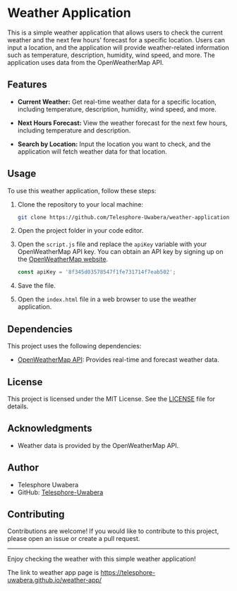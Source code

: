 # Weather Application

This is a simple weather application that allows users to check the current weather and the next few hours' forecast for a specific location. Users can input a location, and the application will provide weather-related information such as temperature, description, humidity, wind speed, and more. The application uses data from the OpenWeatherMap API.


## Features

- **Current Weather:** Get real-time weather data for a specific location, including temperature, description, humidity, wind speed, and more.

- **Next Hours Forecast:** View the weather forecast for the next few hours, including temperature and description.

- **Search by Location:** Input the location you want to check, and the application will fetch weather data for that location.

## Usage

To use this weather application, follow these steps:

1. Clone the repository to your local machine:

   ```bash
   git clone https://github.com/Telesphore-Uwabera/weather-application.git
   ```

2. Open the project folder in your code editor.

3. Open the `script.js` file and replace the `apiKey` variable with your OpenWeatherMap API key. You can obtain an API key by signing up on the [OpenWeatherMap website](https://openweathermap.org/).

   ```javascript
   const apiKey = '8f345d03578547f1fe731714f7eab502';
   ```

4. Save the file.

5. Open the `index.html` file in a web browser to use the weather application.

## Dependencies

This project uses the following dependencies:

- [OpenWeatherMap API](https://openweathermap.org/): Provides real-time and forecast weather data.

## License

This project is licensed under the MIT License. See the [LICENSE](LICENSE) file for details.

## Acknowledgments

- Weather data is provided by the OpenWeatherMap API.

## Author

- Telesphore Uwabera
- GitHub: [Telesphore-Uwabera](https://github.com/Telesphore-Uwabera)

## Contributing

Contributions are welcome! If you would like to contribute to this project, please open an issue or create a pull request.

---

Enjoy checking the weather with this simple weather application!

The link to weather app page is https://telesphore-uwabera.github.io/weather-app/

